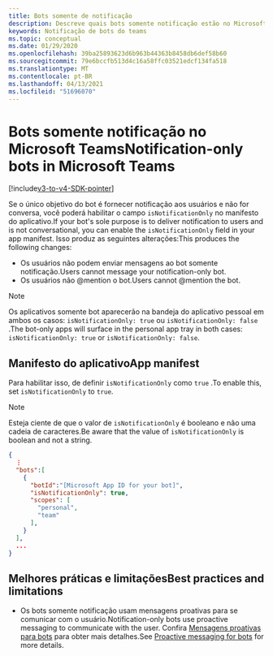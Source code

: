 ```yaml
---
title: Bots somente de notificação
description: Descreve quais bots somente notificação estão no Microsoft Teams
keywords: Notificação de bots do teams
ms.topic: conceptual
ms.date: 01/29/2020
ms.openlocfilehash: 39ba25893623d6b963b44363b8458db6def58b60
ms.sourcegitcommit: 79e6bccfb513d4c16a58ffc03521edcf134fa518
ms.translationtype: MT
ms.contentlocale: pt-BR
ms.lasthandoff: 04/13/2021
ms.locfileid: "51696070"
---
```

# <a name="notification-only-bots-in-microsoft-teams"></a><span data-ttu-id="a0357-104">Bots somente notificação no Microsoft Teams</span><span class="sxs-lookup"><span data-stu-id="a0357-104">Notification-only bots in Microsoft Teams</span></span>

[!include[v3-to-v4-SDK-pointer](~/includes/v3-to-v4-pointer-bots.md)]

<span data-ttu-id="a0357-105">Se o único objetivo do bot é fornecer notificação aos usuários e não for conversa, você poderá habilitar o campo `isNotificationOnly` no manifesto do aplicativo.</span><span class="sxs-lookup"><span data-stu-id="a0357-105">If your bot's sole purpose is to deliver notification to users and is not conversational, you can enable the `isNotificationOnly` field in your app manifest.</span></span> <span data-ttu-id="a0357-106">Isso produz as seguintes alterações:</span><span class="sxs-lookup"><span data-stu-id="a0357-106">This produces the following changes:</span></span>

* <span data-ttu-id="a0357-107">Os usuários não podem enviar mensagens ao bot somente notificação.</span><span class="sxs-lookup"><span data-stu-id="a0357-107">Users cannot message your notification-only bot.</span></span>
* <span data-ttu-id="a0357-108">Os usuários não @mention o bot.</span><span class="sxs-lookup"><span data-stu-id="a0357-108">Users cannot @mention the bot.</span></span>

> [!NOTE]
> <span data-ttu-id="a0357-109">Os aplicativos somente bot aparecerão na bandeja do aplicativo pessoal em ambos os casos: `isNotificationOnly: true` ou `isNotificationOnly: false` .</span><span class="sxs-lookup"><span data-stu-id="a0357-109">The bot-only apps will surface in the personal app tray in both cases: `isNotificationOnly: true` or `isNotificationOnly: false`.</span></span>

## <a name="app-manifest"></a><span data-ttu-id="a0357-110">Manifesto do aplicativo</span><span class="sxs-lookup"><span data-stu-id="a0357-110">App manifest</span></span>

<span data-ttu-id="a0357-111">Para habilitar isso, de definir `isNotificationOnly` como `true` .</span><span class="sxs-lookup"><span data-stu-id="a0357-111">To enable this, set `isNotificationOnly` to `true`.</span></span>

> [!NOTE]
> <span data-ttu-id="a0357-112">Esteja ciente de que o valor de `isNotificationOnly` é booleano e não uma cadeia de caracteres.</span><span class="sxs-lookup"><span data-stu-id="a0357-112">Be aware that the value of `isNotificationOnly` is boolean and not a string.</span></span>

```json
{
  ⋮
  "bots":[
    {
      "botId":"[Microsoft App ID for your bot]",
      "isNotificationOnly": true,
      "scopes": [
        "personal",
        "team"
      ],
    }
  ],
  ...
}
```

## <a name="best-practices-and-limitations"></a><span data-ttu-id="a0357-113">Melhores práticas e limitações</span><span class="sxs-lookup"><span data-stu-id="a0357-113">Best practices and limitations</span></span>

* <span data-ttu-id="a0357-114">Os bots somente notificação usam mensagens proativas para se comunicar com o usuário.</span><span class="sxs-lookup"><span data-stu-id="a0357-114">Notification-only bots use proactive messaging to communicate with the user.</span></span> <span data-ttu-id="a0357-115">Confira [Mensagens proativas para bots](~/resources/bot-v3/bot-conversations/bots-conv-proactive.md) para obter mais detalhes.</span><span class="sxs-lookup"><span data-stu-id="a0357-115">See [Proactive messaging for bots](~/resources/bot-v3/bot-conversations/bots-conv-proactive.md) for more details.</span></span>
